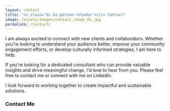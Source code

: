 ```yaml
---
layout: contact
title: "<i class='bi bi-person-rolodex'></i> Contact"
image: /assets/images/contact_image_01.jpg
permalink: /contact/
---
```


I am always excited to connect with new clients and collaborators. Whether you're looking to understand your audience better, improve your community engagement efforts, or develop culturally informed strategies, I am here to help.

If you're looking for a dedicated consultant who can provide valuable insights and drive meaningful change, I'd love to hear from you. Please feel free to contact me or connect with me on LinkedIn.

I look forward to working together to create impactful and sustainable solutions.

### Contact Me
